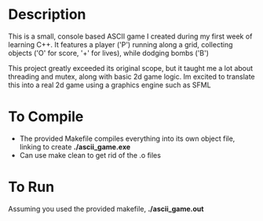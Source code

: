 # Description
This is a small, console based ASCII game I created during my first week of learning C++.
It features a player ('P') running along a grid, collecting objects ('O' for score, '+' for lives), while dodging bombs ('B')

This project greatly exceeded its original scope, but it taught me a lot about threading and mutex, along with basic 2d game logic.
Im excited to translate this into a real 2d game using a graphics engine such as SFML

# To Compile
- The provided Makefile compiles everything into its own object file, linking to create **./ascii_game.exe**
- Can use make clean to get rid of the .o files

# To Run
Assuming you used the provided makefile, **./ascii_game.out**
